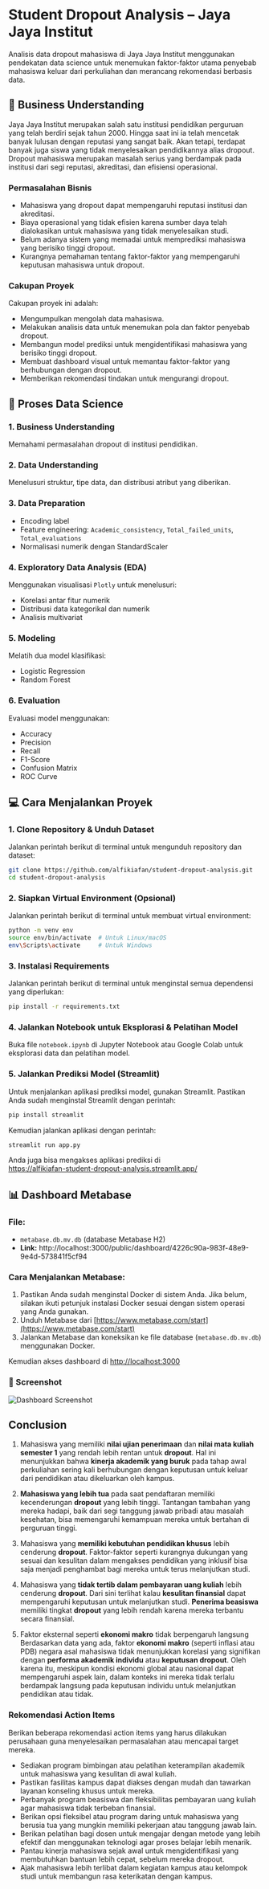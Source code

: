 # Student Dropout Analysis – Jaya Jaya Institut

Analisis data dropout mahasiswa di Jaya Jaya Institut menggunakan pendekatan data science untuk menemukan faktor-faktor utama penyebab mahasiswa keluar dari perkuliahan dan merancang rekomendasi berbasis data.

## 🧠 Business Understanding

Jaya Jaya Institut merupakan salah satu institusi pendidikan perguruan yang telah berdiri sejak tahun 2000. Hingga saat ini ia telah mencetak banyak lulusan dengan reputasi yang sangat baik. Akan tetapi, terdapat banyak juga siswa yang tidak menyelesaikan pendidikannya alias dropout. Dropout mahasiswa merupakan masalah serius yang berdampak pada institusi dari segi reputasi, akreditasi, dan efisiensi operasional.

### Permasalahan Bisnis
- Mahasiswa yang dropout dapat mempengaruhi reputasi institusi dan akreditasi.
- Biaya operasional yang tidak efisien karena sumber daya telah dialokasikan untuk mahasiswa yang tidak menyelesaikan studi.
- Belum adanya sistem yang memadai untuk memprediksi mahasiswa yang berisiko tinggi dropout.
- Kurangnya pemahaman tentang faktor-faktor yang mempengaruhi keputusan mahasiswa untuk dropout.

### Cakupan Proyek
Cakupan proyek ini adalah:
- Mengumpulkan mengolah data mahasiswa.
- Melakukan analisis data untuk menemukan pola dan faktor penyebab dropout.
- Membangun model prediksi untuk mengidentifikasi mahasiswa yang berisiko tinggi dropout.
- Membuat dashboard visual untuk memantau faktor-faktor yang berhubungan dengan dropout.
- Memberikan rekomendasi tindakan untuk mengurangi dropout.

## 🧪 Proses Data Science

### 1. Business Understanding  
Memahami permasalahan dropout di institusi pendidikan.

### 2. Data Understanding  
Menelusuri struktur, tipe data, dan distribusi atribut yang diberikan.

### 3. Data Preparation  
* Encoding label
* Feature engineering: `Academic_consistency`, `Total_failed_units`, `Total_evaluations`
* Normalisasi numerik dengan StandardScaler

### 4. Exploratory Data Analysis (EDA)  
Menggunakan visualisasi `Plotly` untuk menelusuri:
* Korelasi antar fitur numerik
* Distribusi data kategorikal dan numerik
* Analisis multivariat

### 5. Modeling  
Melatih dua model klasifikasi:  
* Logistic Regression
* Random Forest

### 6. Evaluation  
Evaluasi model menggunakan:
* Accuracy
* Precision
* Recall
* F1-Score
* Confusion Matrix
* ROC Curve

## 💻 Cara Menjalankan Proyek

### 1. Clone Repository & Unduh Dataset  
Jalankan perintah berikut di terminal untuk mengunduh repository dan dataset:
```bash
git clone https://github.com/alfikiafan/student-dropout-analysis.git
cd student-dropout-analysis
```

### 2. Siapkan Virtual Environment (Opsional)  
Jalankan perintah berikut di terminal untuk membuat virtual environment:
```bash
python -m venv env
source env/bin/activate  # Untuk Linux/macOS
env\Scripts\activate     # Untuk Windows
```

### 3. Instalasi Requirements  
Jalankan perintah berikut di terminal untuk menginstal semua dependensi yang diperlukan:
```bash
pip install -r requirements.txt
```

### 4. Jalankan Notebook untuk Eksplorasi & Pelatihan Model  
Buka file `notebook.ipynb` di Jupyter Notebook atau Google Colab untuk eksplorasi data dan pelatihan model.

### 5. Jalankan Prediksi Model (Streamlit)  
Untuk menjalankan aplikasi prediksi model, gunakan Streamlit. Pastikan Anda sudah menginstal Streamlit dengan perintah:  
```bash
pip install streamlit
```
Kemudian jalankan aplikasi dengan perintah:
```bash
streamlit run app.py
```
Anda juga bisa mengakses aplikasi prediksi di  
https://alfikiafan-student-dropout-analysis.streamlit.app/

## 📊 Dashboard Metabase

### File:
* `metabase.db.mv.db` (database Metabase H2)  
* **Link:** http://localhost:3000/public/dashboard/4226c90a-983f-48e9-9e4d-573841f5cf94

### Cara Menjalankan Metabase:  
1. Pastikan Anda sudah menginstal Docker di sistem Anda. Jika belum, silakan ikuti petunjuk instalasi Docker sesuai dengan sistem operasi yang Anda gunakan.  
2. Unduh Metabase dari [https://www.metabase.com/start](https://www.metabase.com/start)
3. Jalankan Metabase dan koneksikan ke file database (`metabase.db.mv.db`) menggunakan Docker.

Kemudian akses dashboard di [http://localhost:3000](http://localhost:3000)

### 📸 Screenshot

![Dashboard Screenshot](alfikiafan-dashboard.jpeg)

## Conclusion

1. Mahasiswa yang memiliki **nilai ujian penerimaan** dan **nilai mata kuliah semester 1** yang rendah lebih rentan untuk **dropout**. Hal ini menunjukkan bahwa **kinerja akademik yang buruk** pada tahap awal perkuliahan sering kali berhubungan dengan keputusan untuk keluar dari pendidikan atau dikeluarkan oleh kampus.

2. **Mahasiswa yang lebih tua** pada saat pendaftaran memiliki kecenderungan **dropout** yang lebih tinggi. Tantangan tambahan yang mereka hadapi, baik dari segi tanggung jawab pribadi atau masalah kesehatan, bisa memengaruhi kemampuan mereka untuk bertahan di perguruan tinggi.

3. Mahasiswa yang **memiliki kebutuhan pendidikan khusus** lebih cenderung **dropout**. Faktor-faktor seperti kurangnya dukungan yang sesuai dan kesulitan dalam mengakses pendidikan yang inklusif bisa saja menjadi penghambat bagi mereka untuk terus melanjutkan studi.

4. Mahasiswa yang **tidak tertib dalam pembayaran uang kuliah** lebih cenderung **dropout**. Dari sini terlihat kalau **kesulitan finansial** dapat mempengaruhi keputusan untuk melanjutkan studi. **Penerima beasiswa** memiliki tingkat **dropout** yang lebih rendah karena mereka terbantu secara finansial.

5. Faktor eksternal seperti **ekonomi makro** tidak berpengaruh langsung  
   Berdasarkan data yang ada, faktor **ekonomi makro** (seperti inflasi atau PDB) negara asal mahasiswa tidak menunjukkan korelasi yang signifikan dengan **performa akademik individu** atau **keputusan dropout**. Oleh karena itu, meskipun kondisi ekonomi global atau nasional dapat mempengaruhi aspek lain, dalam konteks ini mereka tidak terlalu berdampak langsung pada keputusan individu untuk melanjutkan pendidikan atau tidak.

### Rekomendasi Action Items
Berikan beberapa rekomendasi action items yang harus dilakukan perusahaan guna menyelesaikan permasalahan atau mencapai target mereka.
- Sediakan program bimbingan atau pelatihan keterampilan akademik untuk mahasiswa yang kesulitan di awal kuliah.
- Pastikan fasilitas kampus dapat diakses dengan mudah dan tawarkan layanan konseling khusus untuk mereka.
- Perbanyak program beasiswa dan fleksibilitas pembayaran uang kuliah agar mahasiswa tidak terbeban finansial.
- Berikan opsi fleksibel atau program daring untuk mahasiswa yang berusia tua yang mungkin memiliki pekerjaan atau tanggung jawab lain.
- Berikan pelatihan bagi dosen untuk mengajar dengan metode yang lebih efektif dan menggunakan teknologi agar proses belajar lebih menarik.
- Pantau kinerja mahasiswa sejak awal untuk mengidentifikasi yang membutuhkan bantuan lebih cepat, sebelum mereka dropout.
- Ajak mahasiswa lebih terlibat dalam kegiatan kampus atau kelompok studi untuk membangun rasa keterikatan dengan kampus.